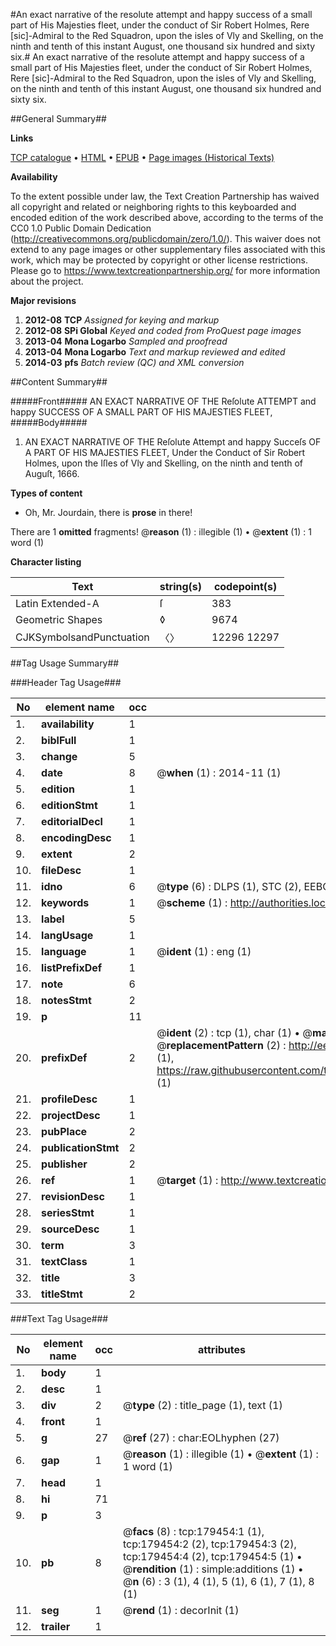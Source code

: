 #An exact narrative of the resolute attempt and happy success of a small part of His Majesties fleet, under the conduct of Sir Robert Holmes, Rere [sic]-Admiral to the Red Squadron, upon the isles of Vly and Skelling, on the ninth and tenth of this instant August, one thousand six hundred and sixty six.#
An exact narrative of the resolute attempt and happy success of a small part of His Majesties fleet, under the conduct of Sir Robert Holmes, Rere [sic]-Admiral to the Red Squadron, upon the isles of Vly and Skelling, on the ninth and tenth of this instant August, one thousand six hundred and sixty six.

##General Summary##

**Links**

[TCP catalogue](http://www.ota.ox.ac.uk/tcp/)  • 
[HTML](http://tei.it.ox.ac.uk/tcp/Texts-HTML/free/B03/B03164.html)  • 
[EPUB](http://tei.it.ox.ac.uk/tcp/Texts-EPUB/free/B03/B03164.epub) • 
[Page images (Historical Texts)](https://historicaltexts.jisc.ac.uk/eebo-52612159e)

**Availability**

To the extent possible under law, the Text Creation Partnership has waived all copyright and related or neighboring rights to this keyboarded and encoded edition of the work described above, according to the terms of the CC0 1.0 Public Domain Dedication (http://creativecommons.org/publicdomain/zero/1.0/). This waiver does not extend to any page images or other supplementary files associated with this work, which may be protected by copyright or other license restrictions. Please go to https://www.textcreationpartnership.org/ for more information about the project.

**Major revisions**

1. __2012-08__ __TCP__ *Assigned for keying and markup*
1. __2012-08__ __SPi Global__ *Keyed and coded from ProQuest page images*
1. __2013-04__ __Mona Logarbo__ *Sampled and proofread*
1. __2013-04__ __Mona Logarbo__ *Text and markup reviewed and edited*
1. __2014-03__ __pfs__ *Batch review (QC) and XML conversion*

##Content Summary##

#####Front#####
AN EXACT NARRATIVE OF THE Reſolute ATTEMPT and happy SUCCESS OF A SMALL PART OF HIS MAJESTIES FLEET,
#####Body#####

1. AN EXACT NARRATIVE OF THE Reſolute Attempt and happy Succeſs OF A PART OF HIS MAJESTIES FLEET, Under the Conduct of Sir Robert Holmes, upon the Iſles of Vly and Skelling, on the ninth and tenth of Auguſt, 1666.

**Types of content**

  * Oh, Mr. Jourdain, there is **prose** in there!

There are 1 **omitted** fragments! 
 @__reason__ (1) : illegible (1)  •  @__extent__ (1) : 1 word (1)

**Character listing**


|Text|string(s)|codepoint(s)|
|---|---|---|
|Latin Extended-A|ſ|383|
|Geometric Shapes|◊|9674|
|CJKSymbolsandPunctuation|〈〉|12296 12297|

##Tag Usage Summary##

###Header Tag Usage###

|No|element name|occ|attributes|
|---|---|---|---|
|1.|__availability__|1||
|2.|__biblFull__|1||
|3.|__change__|5||
|4.|__date__|8| @__when__ (1) : 2014-11 (1)|
|5.|__edition__|1||
|6.|__editionStmt__|1||
|7.|__editorialDecl__|1||
|8.|__encodingDesc__|1||
|9.|__extent__|2||
|10.|__fileDesc__|1||
|11.|__idno__|6| @__type__ (6) : DLPS (1), STC (2), EEBO-CITATION (1), OCLC (1), VID (1)|
|12.|__keywords__|1| @__scheme__ (1) : http://authorities.loc.gov/ (1)|
|13.|__label__|5||
|14.|__langUsage__|1||
|15.|__language__|1| @__ident__ (1) : eng (1)|
|16.|__listPrefixDef__|1||
|17.|__note__|6||
|18.|__notesStmt__|2||
|19.|__p__|11||
|20.|__prefixDef__|2| @__ident__ (2) : tcp (1), char (1)  •  @__matchPattern__ (2) : ([0-9\-]+):([0-9IVX]+) (1), (.+) (1)  •  @__replacementPattern__ (2) : http://eebo.chadwyck.com/downloadtiff?vid=$1&page=$2 (1), https://raw.githubusercontent.com/textcreationpartnership/Texts/master/tcpchars.xml#$1 (1)|
|21.|__profileDesc__|1||
|22.|__projectDesc__|1||
|23.|__pubPlace__|2||
|24.|__publicationStmt__|2||
|25.|__publisher__|2||
|26.|__ref__|1| @__target__ (1) : http://www.textcreationpartnership.org/docs/. (1)|
|27.|__revisionDesc__|1||
|28.|__seriesStmt__|1||
|29.|__sourceDesc__|1||
|30.|__term__|3||
|31.|__textClass__|1||
|32.|__title__|3||
|33.|__titleStmt__|2||


###Text Tag Usage###

|No|element name|occ|attributes|
|---|---|---|---|
|1.|__body__|1||
|2.|__desc__|1||
|3.|__div__|2| @__type__ (2) : title_page (1), text (1)|
|4.|__front__|1||
|5.|__g__|27| @__ref__ (27) : char:EOLhyphen (27)|
|6.|__gap__|1| @__reason__ (1) : illegible (1)  •  @__extent__ (1) : 1 word (1)|
|7.|__head__|1||
|8.|__hi__|71||
|9.|__p__|3||
|10.|__pb__|8| @__facs__ (8) : tcp:179454:1 (1), tcp:179454:2 (2), tcp:179454:3 (2), tcp:179454:4 (2), tcp:179454:5 (1)  •  @__rendition__ (1) : simple:additions (1)  •  @__n__ (6) : 3 (1), 4 (1), 5 (1), 6 (1), 7 (1), 8 (1)|
|11.|__seg__|1| @__rend__ (1) : decorInit (1)|
|12.|__trailer__|1||
